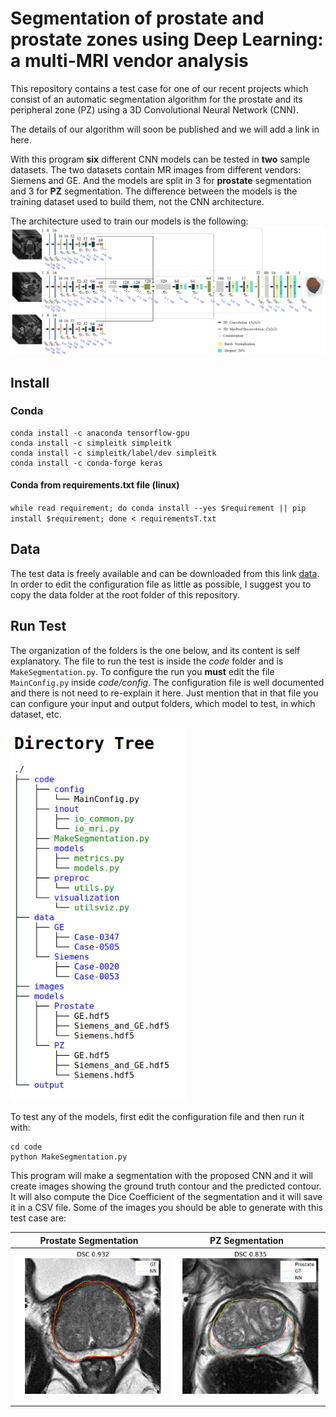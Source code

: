 # Segmentation of prostate and prostate zones using Deep Learning: a multi-MRI vendor analysis
This repository contains a test case for one of our recent projects which consist of an automatic
segmentation algorithm for the prostate and its peripheral zone (PZ) using a 3D Convolutional Neural Network (CNN). 

The details of our algorithm will soon be published and we will add a link in here. 

With this program **six** different CNN models can be tested in **two** sample datasets. The two datasets contain MR images from 
different vendors: Siemens and GE. And the models are split in 3 for **prostate** segmentation and 3 for **PZ** segmentation. The
difference between the models is the training dataset used to build them, not the CNN architecture. 

The architecture used to train our models is the following:
![alt text](https://github.com/olmozavala/Prostate_and_PZ_DL_Segmentation_Code/raw/master/images/NN.png "CNN model")

## Install

### Conda 

```
conda install -c anaconda tensorflow-gpu 
conda install -c simpleitk simpleitk 
conda install -c simpleitk/label/dev simpleitk
conda install -c conda-forge keras 
```

#### Conda  from requirements.txt file (linux)
`
while read requirement; do conda install --yes $requirement || pip install $requirement; done < requirementsT.txt
`

## Data
The test data is freely available and can be downloaded from this link [data](https://goo.gl/193hqk). In order to edit the 
configuration file as little as possible, I suggest you to copy the data folder at the root folder of this repository.

## Run Test
The organization of the folders is the one below, and its content is self explanatory. 
The file to run the test is inside the *code* folder and is `MakeSegmentation.py`. To configure the run you **must** edit
the file `MainConfig.py` inside *code/config*. The configuration file is well documented and there is not need to re-explain it
here. Just mention that in that file you can configure your input and output folders, which model to test, in which dataset, etc. 

<img src="https://github.com/olmozavala/Prostate_and_PZ_DL_Segmentation_Code/raw/master/images/tree.png" alt="Project organization"
style="width:280px;"/>


To test any of the models, first edit the configuration file and then run it with:
```
cd code
python MakeSegmentation.py
```

This program will make a segmentation with the proposed CNN and it will create images showing the ground truth contour and the
predicted contour. It will also compute the Dice Coefficient of the segmentation and it will save it in a CSV file.
Some of the images you should be able to generate with this test case are:


Prostate Segmentation | PZ Segmentation
:---------:|:---------:
![alt text](https://github.com/olmozavala/Prostate_and_PZ_DL_Segmentation_Code/raw/master/images/ex1.png "Prostate segmentation") | ![alt text](https://github.com/olmozavala/Prostate_and_PZ_DL_Segmentation_Code/raw/master/images/ex2.png "PZ segmentation")

